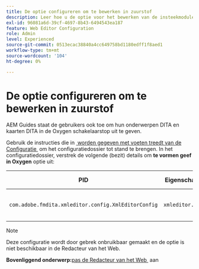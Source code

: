 ```yaml
---
title: De optie configureren om te bewerken in zuurstof
description: Leer hoe u de optie voor het bewerken van de insteekmodule Zuurstofconnector configureert.
exl-id: 96081a6d-39cf-4697-8b43-6494543ea187
feature: Web Editor Configuration
role: Admin
level: Experienced
source-git-commit: 0513ecac38840a4cc649758bd1180edff1f8aed1
workflow-type: tm+mt
source-wordcount: '104'
ht-degree: 0%

---
```


# De optie configureren om te bewerken in zuurstof

AEM Guides staat de gebruikers ook toe om hun onderwerpen DITA en kaarten DITA in de Oxygen schakelaarstop uit te geven.

Gebruik de instructies die in [&#x200B; worden gegeven met voeten treedt van de Configuratie &#x200B;](download-install-additional-config-override.md#) om het configuratiedossier tot stand te brengen. In het configuratiedossier, verstrek de volgende (bezit) details om **te vormen geef in Oxygen** optie uit:



| PID | Eigenschappensleutel | Waarde van eigenschap |
|---|------------|--------------|
| `com.adobe.fmdita.xmleditor.config.XmlEditorConfig` | `xmleditor.editinoxygen` | Boolean \(true/false\). **Standaardwaarde**: vals |

>[!NOTE]
>
> Deze configuratie wordt door gebrek onbruikbaar gemaakt en de optie is niet beschikbaar in de Redacteur van het Web.

**Bovenliggend onderwerp:**&#x200B;[&#x200B; pas de Redacteur van het Web &#x200B;](conf-web-editor.md) aan
